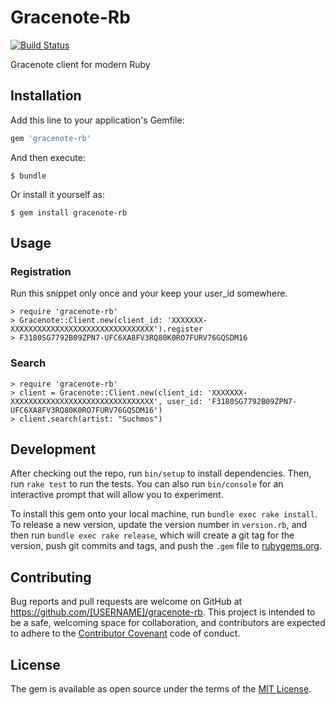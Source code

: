 # Gracenote-Rb

[![Build Status](https://travis-ci.org/tomoya55/gracenote-rb.svg?branch=master)](https://travis-ci.org/tomoya55/gracenote-rb)

Gracenote client for modern Ruby

## Installation

Add this line to your application's Gemfile:

```ruby
gem 'gracenote-rb'
```

And then execute:

    $ bundle

Or install it yourself as:

    $ gem install gracenote-rb

## Usage

### Registration

Run this snippet only once and your keep your user_id somewhere.

```
> require 'gracenote-rb'
> Gracenote::Client.new(client_id: 'XXXXXXX-XXXXXXXXXXXXXXXXXXXXXXXXXXXXXXXX').register
> F3180SG7792B09ZPN7-UFC6XA8FV3RQ80K0RO7FURV76GQSDM16
```

### Search

```
> require 'gracenote-rb'
> client = Gracenote::Client.new(client_id: 'XXXXXXX-XXXXXXXXXXXXXXXXXXXXXXXXXXXXXXXX', user_id: 'F3180SG7792B09ZPN7-UFC6XA8FV3RQ80K0RO7FURV76GQSDM16')
> client.search(artist: "Suchmos")
```

## Development

After checking out the repo, run `bin/setup` to install dependencies. Then, run `rake test` to run the tests. You can also run `bin/console` for an interactive prompt that will allow you to experiment.

To install this gem onto your local machine, run `bundle exec rake install`. To release a new version, update the version number in `version.rb`, and then run `bundle exec rake release`, which will create a git tag for the version, push git commits and tags, and push the `.gem` file to [rubygems.org](https://rubygems.org).

## Contributing

Bug reports and pull requests are welcome on GitHub at https://github.com/[USERNAME]/gracenote-rb. This project is intended to be a safe, welcoming space for collaboration, and contributors are expected to adhere to the [Contributor Covenant](http://contributor-covenant.org) code of conduct.


## License

The gem is available as open source under the terms of the [MIT License](http://opensource.org/licenses/MIT).
